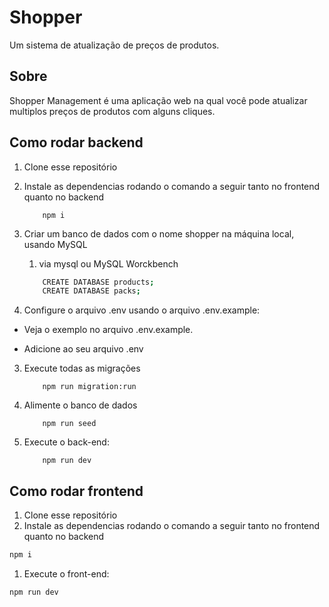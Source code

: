 # Shopper

Um sistema de atualização de preços de produtos.



## Sobre

Shopper Management é uma aplicação web na qual você pode atualizar multiplos preços de produtos com alguns cliques.

## Como rodar backend

1. Clone esse repositório
2. Instale as dependencias rodando o comando a seguir tanto no frontend quanto no backend

    ```bach
        npm i
    ```

1. Criar um banco de dados com o nome shopper na máquina local, usando MySQL
    1. via mysql ou MySQL Worckbench

    ```bash
        CREATE DATABASE products;
        CREATE DATABASE packs;
    ```

2. Configure o arquivo .env usando o arquivo .env.example:

- Veja o exemplo no arquivo .env.example.

- Adicione ao seu arquivo .env

3. Execute todas as migrações

    ```bach
        npm run migration:run
    ```

1. Alimente o banco de dados

    ```bach
        npm run seed
    ```

1. Execute o back-end:

    ```bach
        npm run dev
    ```



## Como rodar frontend

1. Clone esse repositório
2. Instale as dependencias rodando o comando a seguir tanto no frontend quanto no backend

```bash
npm i
```

1. Execute o front-end:

```
npm run dev
```